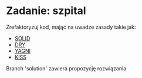 # Zadanie: szpital

Zrefaktoryzuj kod, mając na uwadze zasady takie jak:

- [SOLID](https://pl.wikipedia.org/wiki/SOLID_(programowanie_obiektowe))
- [DRY](https://pl.wikipedia.org/wiki/DRY)
- [YAGNI](https://pl.wikipedia.org/wiki/YAGNI)
- [KISS](https://pl.wikipedia.org/wiki/KISS_(regu%C5%82a))

Branch 'solution' zawiera propozycję rozwiązania
